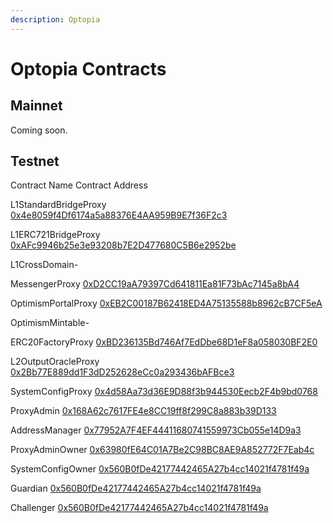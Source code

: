 ```yaml
---
description: Optopia
---
```


# Optopia Contracts

## **Mainnet**

Coming soon.

## **Testnet**

Contract Name                                                Contract Address

L1StandardBridgeProxy          [ 0x4e8059f4Df6174a5a88376E4AA959B9E7f36F2c3](https://scan-testnet.optopia.ai/address/0x4e8059f4Df6174a5a88376E4AA959B9E7f36F2c3)

L1ERC721BridgeProxy              [0xAFc9946b25e3e93208b7E2D477680C5B6e2952be](https://scan-testnet.optopia.ai/address/0xAFc9946b25e3e93208b7E2D477680C5B6e2952be)

L1CrossDomain-

MessengerProxy                        [0xD2CC19aA79397Cd641811Ea81F73bAc7145a8bA4](https://scan-testnet.optopia.ai/address/0xD2CC19aA79397Cd641811Ea81F73bAc7145a8bA4)

OptimismPortalProxy              [ 0xEB2C00187B62418ED4A75135588b8962cB7CF5eA](https://scan-testnet.optopia.ai/address/0xEB2C00187B62418ED4A75135588b8962cB7CF5eA)

OptimismMintable-

ERC20FactoryProxy                [0xBD236135Bd746Af7EdDbe68D1eF8a058030BF2E0](https://scan-testnet.optopia.ai/address/0xBD236135Bd746Af7EdDbe68D1eF8a058030BF2E0)                   &#x20;

L2OutputOracleProxy              [0x2Bb77E889dd1F3dD252628eCc0a293436bAFBce3](https://scan-testnet.optopia.ai/address/0x2Bb77E889dd1F3dD252628eCc0a293436bAFBce3)

SystemConfigProxy                 [ 0x4d58Aa73d36E9D88f3b944530Eecb2F4b9bd0768](https://scan-testnet.optopia.ai/address/0x4d58Aa73d36E9D88f3b944530Eecb2F4b9bd0768)

ProxyAdmin                                [0x168A62c7617FE4e8CC19ff8f299C8a883b39D133](https://scan-testnet.optopia.ai/address/0x168A62c7617FE4e8CC19ff8f299C8a883b39D133)

AddressManager                      [0x77952A7F4EF44411680741559973Cb055e14D9a3](https://scan-testnet.optopia.ai/address/0x77952A7F4EF44411680741559973Cb055e14D9a3)

ProxyAdminOwner                    [0x63980fE64C01A7Be2C98BC8AE9A852772F7Eab4c](https://scan-testnet.optopia.ai/address/0x63980fE64C01A7Be2C98BC8AE9A852772F7Eab4c)

SystemConfigOwner                [0x560B0fDe42177442465A27b4cc14021f4781f49a](https://scan-testnet.optopia.ai/address/0x560B0fDe42177442465A27b4cc14021f4781f49a)

Guardian                                     [0x560B0fDe42177442465A27b4cc14021f4781f49a](https://scan-testnet.optopia.ai/address/0x560B0fDe42177442465A27b4cc14021f4781f49a)

Challenger                                   [0x560B0fDe42177442465A27b4cc14021f4781f49a](https://scan-testnet.optopia.ai/address/0x560B0fDe42177442465A27b4cc14021f4781f49a)












